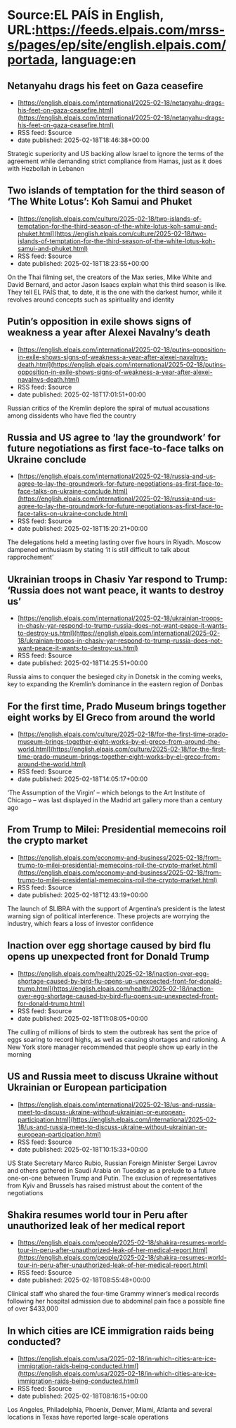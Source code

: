 # Source:EL PAÍS in English, URL:https://feeds.elpais.com/mrss-s/pages/ep/site/english.elpais.com/portada, language:en

## Netanyahu drags his feet on Gaza ceasefire
 - [https://english.elpais.com/international/2025-02-18/netanyahu-drags-his-feet-on-gaza-ceasefire.html](https://english.elpais.com/international/2025-02-18/netanyahu-drags-his-feet-on-gaza-ceasefire.html)
 - RSS feed: $source
 - date published: 2025-02-18T18:46:38+00:00

Strategic superiority and US backing allow Israel to ignore the terms of the agreement while demanding strict compliance from Hamas, just as it does with Hezbollah in Lebanon

## Two islands of temptation for the third season of ‘The White Lotus’: Koh Samui and Phuket
 - [https://english.elpais.com/culture/2025-02-18/two-islands-of-temptation-for-the-third-season-of-the-white-lotus-koh-samui-and-phuket.html](https://english.elpais.com/culture/2025-02-18/two-islands-of-temptation-for-the-third-season-of-the-white-lotus-koh-samui-and-phuket.html)
 - RSS feed: $source
 - date published: 2025-02-18T18:23:55+00:00

On the Thai filming set, the creators of the Max series, Mike White and David Bernard, and actor Jason Isaacs explain what this third season is like. They tell EL PAÍS that, to date, it is the one with the darkest humor, while it revolves around concepts such as spirituality and identity

## Putin’s opposition in exile shows signs of weakness a year after Alexei Navalny’s death
 - [https://english.elpais.com/international/2025-02-18/putins-opposition-in-exile-shows-signs-of-weakness-a-year-after-alexei-navalnys-death.html](https://english.elpais.com/international/2025-02-18/putins-opposition-in-exile-shows-signs-of-weakness-a-year-after-alexei-navalnys-death.html)
 - RSS feed: $source
 - date published: 2025-02-18T17:01:51+00:00

Russian critics of the Kremlin deplore the spiral of mutual accusations among dissidents who have fled the country

## Russia and US agree to ‘lay the groundwork’ for future negotiations as first face-to-face talks on Ukraine conclude
 - [https://english.elpais.com/international/2025-02-18/russia-and-us-agree-to-lay-the-groundwork-for-future-negotiations-as-first-face-to-face-talks-on-ukraine-conclude.html](https://english.elpais.com/international/2025-02-18/russia-and-us-agree-to-lay-the-groundwork-for-future-negotiations-as-first-face-to-face-talks-on-ukraine-conclude.html)
 - RSS feed: $source
 - date published: 2025-02-18T15:20:21+00:00

The delegations held a meeting lasting over five hours in Riyadh. Moscow dampened enthusiasm by stating ‘it is still difficult to talk about rapprochement’

## Ukrainian troops in Chasiv Yar respond to Trump: ‘Russia does not want peace, it wants to destroy us’
 - [https://english.elpais.com/international/2025-02-18/ukrainian-troops-in-chasiv-yar-respond-to-trump-russia-does-not-want-peace-it-wants-to-destroy-us.html](https://english.elpais.com/international/2025-02-18/ukrainian-troops-in-chasiv-yar-respond-to-trump-russia-does-not-want-peace-it-wants-to-destroy-us.html)
 - RSS feed: $source
 - date published: 2025-02-18T14:25:51+00:00

Russia aims to conquer the besieged city in Donetsk in the coming weeks, key to expanding the Kremlin’s dominance in the eastern region of Donbas

## For the first time, Prado Museum brings together eight works by El Greco from around the world
 - [https://english.elpais.com/culture/2025-02-18/for-the-first-time-prado-museum-brings-together-eight-works-by-el-greco-from-around-the-world.html](https://english.elpais.com/culture/2025-02-18/for-the-first-time-prado-museum-brings-together-eight-works-by-el-greco-from-around-the-world.html)
 - RSS feed: $source
 - date published: 2025-02-18T14:05:17+00:00

‘The Assumption of the Virgin’ – which belongs to the Art Institute of Chicago – was last displayed in the Madrid art gallery more than a century ago

## From Trump to Milei: Presidential memecoins roil the crypto market
 - [https://english.elpais.com/economy-and-business/2025-02-18/from-trump-to-milei-presidential-memecoins-roil-the-crypto-market.html](https://english.elpais.com/economy-and-business/2025-02-18/from-trump-to-milei-presidential-memecoins-roil-the-crypto-market.html)
 - RSS feed: $source
 - date published: 2025-02-18T12:43:19+00:00

The launch of $LIBRA with the support of Argentina’s president is the latest warning sign of political interference. These projects are worrying the industry, which fears a loss of investor confidence

## Inaction over egg shortage caused by bird flu opens up unexpected front for Donald Trump
 - [https://english.elpais.com/health/2025-02-18/inaction-over-egg-shortage-caused-by-bird-flu-opens-up-unexpected-front-for-donald-trump.html](https://english.elpais.com/health/2025-02-18/inaction-over-egg-shortage-caused-by-bird-flu-opens-up-unexpected-front-for-donald-trump.html)
 - RSS feed: $source
 - date published: 2025-02-18T11:08:05+00:00

The culling of millions of birds to stem the outbreak has sent the price of eggs soaring to record highs, as well as causing shortages and rationing. A New York store manager recommended that people show up early in the morning

## US and Russia meet to discuss Ukraine without Ukrainian or European participation
 - [https://english.elpais.com/international/2025-02-18/us-and-russia-meet-to-discuss-ukraine-without-ukrainian-or-european-participation.html](https://english.elpais.com/international/2025-02-18/us-and-russia-meet-to-discuss-ukraine-without-ukrainian-or-european-participation.html)
 - RSS feed: $source
 - date published: 2025-02-18T10:15:33+00:00

US State Secretary Marco Rubio, Russian Foreign Minister Sergei Lavrov and others gathered in Saudi Arabia on Tuesday as a prelude to a future one-on-one between Trump and Putin. The exclusion of representatives from Kyiv and Brussels has raised mistrust about the content of the negotiations

## Shakira resumes world tour in Peru after unauthorized leak of her medical report
 - [https://english.elpais.com/people/2025-02-18/shakira-resumes-world-tour-in-peru-after-unauthorized-leak-of-her-medical-report.html](https://english.elpais.com/people/2025-02-18/shakira-resumes-world-tour-in-peru-after-unauthorized-leak-of-her-medical-report.html)
 - RSS feed: $source
 - date published: 2025-02-18T08:55:48+00:00

Clinical staff who shared the four-time Grammy winner’s medical records following her hospital admission due to abdominal pain face a possible fine of over $433,000

## In which cities are ICE immigration raids being conducted?
 - [https://english.elpais.com/usa/2025-02-18/in-which-cities-are-ice-immigration-raids-being-conducted.html](https://english.elpais.com/usa/2025-02-18/in-which-cities-are-ice-immigration-raids-being-conducted.html)
 - RSS feed: $source
 - date published: 2025-02-18T08:16:15+00:00

Los Angeles, Philadelphia, Phoenix, Denver, Miami, Atlanta and several locations in Texas have reported large-scale operations

